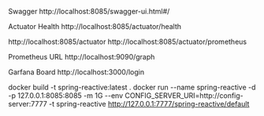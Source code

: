
Swagger
http://localhost:8085/swagger-ui.html#/

Actuator Health
http://localhost:8085/actuator/health

http://localhost:8085/actuator
http://localhost:8085/actuator/prometheus

Prometheus URL
http://localhost:9090/graph

Garfana Board
http://localhost:3000/login


docker build -t spring-reactive:latest .
docker run --name spring-reactive -d -p 127.0.0.1:8085:8085 -m 1G --env CONFIG_SERVER_URI=http://config-server:7777 -t spring-reactive 
http://127.0.0.1:7777/spring-reactive/default 